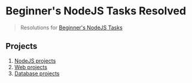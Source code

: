 # Beginner's NodeJS Tasks Resolved

> Resolutions for [Beginner's NodeJS Tasks][tasks]

## Projects

1. [NodeJS projects](https://github.com/igorshubovych/beginner-node-tasks-resolved/tree/master/nodejs)
1. [Web projects](https://github.com/igorshubovych/beginner-node-tasks-resolved/tree/master/web)
1. [Database projects](https://github.com/igorshubovych/beginner-node-tasks-resolved/tree/master/database)


[tasks]: https://github.com/igorshubovych/beginner-node-projects